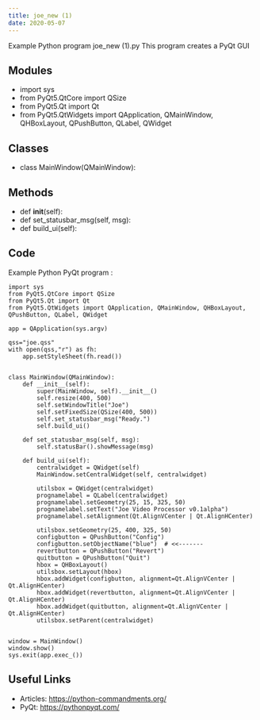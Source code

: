```yaml
---
title: joe_new (1)
date: 2020-05-07
---
```

Example Python program joe_new (1).py
This program creates a PyQt GUI

## Modules

* import sys
* from PyQt5.QtCore import QSize
* from PyQt5.Qt import Qt
* from PyQt5.QtWidgets import QApplication, QMainWindow, QHBoxLayout, QPushButton, QLabel, QWidget

## Classes

* class MainWindow(QMainWindow):

## Methods

* def __init__(self):
* def set_statusbar_msg(self, msg):
* def build_ui(self):

## Code

Example Python PyQt program :

    import sys
    from PyQt5.QtCore import QSize
    from PyQt5.Qt import Qt
    from PyQt5.QtWidgets import QApplication, QMainWindow, QHBoxLayout, QPushButton, QLabel, QWidget
    
    app = QApplication(sys.argv)
    
    qss="joe.qss"
    with open(qss,"r") as fh:
        app.setStyleSheet(fh.read())
    
    
    class MainWindow(QMainWindow):
        def __init__(self):
            super(MainWindow, self).__init__()
            self.resize(400, 500)
            self.setWindowTitle("Joe")
            self.setFixedSize(QSize(400, 500))
            self.set_statusbar_msg("Ready.")
            self.build_ui()
    
        def set_statusbar_msg(self, msg):
            self.statusBar().showMessage(msg)
    
        def build_ui(self):
            centralwidget = QWidget(self)
            MainWindow.setCentralWidget(self, centralwidget)
    
            utilsbox = QWidget(centralwidget)
            prognamelabel = QLabel(centralwidget)
            prognamelabel.setGeometry(25, 15, 325, 50)
            prognamelabel.setText("Joe Video Processor v0.1alpha")
            prognamelabel.setAlignment(Qt.AlignVCenter | Qt.AlignHCenter)
    
            utilsbox.setGeometry(25, 400, 325, 50)
            configbutton = QPushButton("Config")
            configbutton.setObjectName("blue")  # <<-------
            revertbutton = QPushButton("Revert")
            quitbutton = QPushButton("Quit")
            hbox = QHBoxLayout()
            utilsbox.setLayout(hbox)
            hbox.addWidget(configbutton, alignment=Qt.AlignVCenter | Qt.AlignHCenter)
            hbox.addWidget(revertbutton, alignment=Qt.AlignVCenter | Qt.AlignHCenter)
            hbox.addWidget(quitbutton, alignment=Qt.AlignVCenter | Qt.AlignHCenter)
            utilsbox.setParent(centralwidget)
    
    
    window = MainWindow()
    window.show()
    sys.exit(app.exec_())
    

## Useful Links

- Articles: https://python-commandments.org/
- PyQt: https://pythonpyqt.com/
